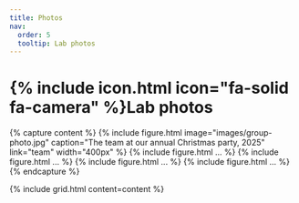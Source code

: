```yaml
---
title: Photos
nav:
  order: 5
  tooltip: Lab photos
---
```


# {% include icon.html icon="fa-solid fa-camera" %}Lab photos

{% capture content %}
    {%
        include figure.html
        image="images/group-photo.jpg"
        caption="The team at our annual Christmas party, 2025"
        link="team"
        width="400px"
    %}
  {% include figure.html ... %}
  {% include figure.html ... %}
  {% include figure.html ... %}
  {% include figure.html ... %}
{% endcapture %}

{%
  include grid.html
  content=content
%}